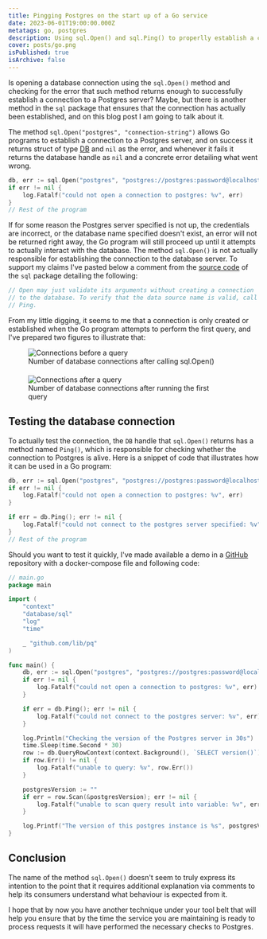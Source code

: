 ```yaml
---
title: Pingging Postgres on the start up of a Go service
date: 2023-06-01T19:00:00.000Z
metatags: go, postgres
description: Using sql.Open() and sql.Ping() to properlly establish a connection to a Postgres server from a Go service.
cover: posts/go.png
isPublished: true
isArchive: false
---
```


Is opening a database connection using the `sql.Open()` method and checking for the error that such method returns enough to successfully establish a connection to a Postgres server? Maybe, but there is another method in the `sql` package that ensures that the connection has actually been established, and on this blog post I am going to talk about it.

The method `sql.Open("postgres", "connection-string")` allows Go programs to establish a connection to a Postgres server, and on success it returns struct of type [DB](https://pkg.go.dev/database/sql#DB) and `nil` as the error, and whenever it fails it returns the database handle as `nil` and a concrete error detailing what went wrong.

```go
db, err := sql.Open("postgres", "postgres://postgres:password@localhost:5432?sslmode=disable")
if err != nil {
    log.Fatalf("could not open a connection to postgres: %v", err)
}
// Rest of the program
```

If for some reason the Postgres server specified is not up, the credentials are incorrect, or the database name specified doesn't exist, an error will not be returned right away, the Go program will still proceed up until it attempts to actually interact with the database. The method `sql.Open()` is not actually responsible for establishing the connection to the database server. To support my claims I've pasted below a comment from the [source code](https://github.com/golang/go/blob/master/src/database/sql/sql.go#L805) of the `sql` package detailing the following:

```go
// Open may just validate its arguments without creating a connection
// to the database. To verify that the data source name is valid, call
// Ping.
```

From my little digging, it seems to me that a connection is only created or established when the Go program attempts to perform the first query, and I've prepared two figures to illustrate that:

<figure style="max-width:80%; margin-bottom: 20px;">
	<img alt="Connections before a query" src="/posts/golang-sql-conn-1.png">
	<figcaption>Number of database connections after calling sql.Open()</figcaption>
</figure>

<figure style="max-width:80%;">
	<img alt="Connections after a query" src="/posts/golang-sql-conn-2.png">
	<figcaption>Number of database connections after running the first query</figcaption>
</figure>

## Testing the database connection

To actually test the connection, the `DB` handle that `sql.Open()` returns has a method named `Ping()`, which is responsible for checking whether the connection to Postgres is alive. Here is a snippet of code that illustrates how it can be used in a Go program:

```go
db, err := sql.Open("postgres", "postgres://postgres:password@localhost:5432?sslmode=disable")
if err != nil {
    log.Fatalf("could not open a connection to postgres: %v", err)
}

if err = db.Ping(); err != nil {
    log.Fatalf("could not connect to the postgres server specified: %v", err)
}
// Rest of the program
```

Should you want to test it quickly, I've made available a demo in a [GitHub](https://github.com/flowck/blog_code_snippets/tree/main/ping_psql) repository with a docker-compose file and following code:

```go
// main.go
package main

import (
	"context"
	"database/sql"
	"log"
	"time"

	_ "github.com/lib/pq"
)

func main() {
	db, err := sql.Open("postgres", "postgres://postgres:password@localhost:5432?sslmode=disable")
	if err != nil {
		log.Fatalf("could not open a connection to postgres: %v", err)
	}

	if err = db.Ping(); err != nil {
		log.Fatalf("could not connect to the postgres server: %v", err)
	}

	log.Println("Checking the version of the Postgres server in 30s")
	time.Sleep(time.Second * 30)
	row := db.QueryRowContext(context.Background(), `SELECT version()`)
	if row.Err() != nil {
		log.Fatalf("unable to query: %v", row.Err())
	}

	postgresVersion := ""
	if err = row.Scan(&postgresVersion); err != nil {
		log.Fatalf("unable to scan query result into variable: %v", err)
	}

	log.Printf("The version of this postgres instance is %s", postgresVersion)
}
```

## Conclusion

The name of the method `sql.Open()` doesn't seem to truly express its intention to the point that it requires additional explanation via comments to help its consumers understand what behaviour is expected from it.

I hope that by now you have another technique under your tool belt that will help you ensure that by the time the service you are maintaining is ready to process requests it will have performed the necessary checks to Postgres.
